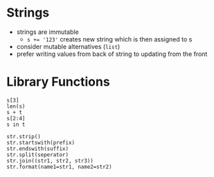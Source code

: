 # Strings

- strings are immutable
    - `s += '123'` creates new string which is then assigned to s
- consider mutable alternatives (`list`)
- prefer writing values from back of string to updating from the front

# Library Functions
```python3
s[3]
len(s)
s + t
s[2:4]
s in t

str.strip()
str.startswith(prefix)
str.endswith(suffix)
str.split(seperator)
str.join((str1, str2, str3))
str.format(name1=str1, name2=str2)
```
